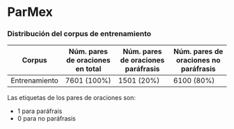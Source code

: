 # ParMex

### Distribución del corpus de entrenamiento

| Corpus | Núm. pares de oraciones en total | Núm. pares de oraciones paráfrasis | Núm. pares de oraciones no paráfrasis 
| --- | --- | --- | --- |
| Entrenamiento | 7601 (100%) | 1501 (20%) | 6100 (80%) | 

Las etiquetas de los pares de oraciones son:
 * 1 para paráfrais
 * 0 para no paráfrasis
